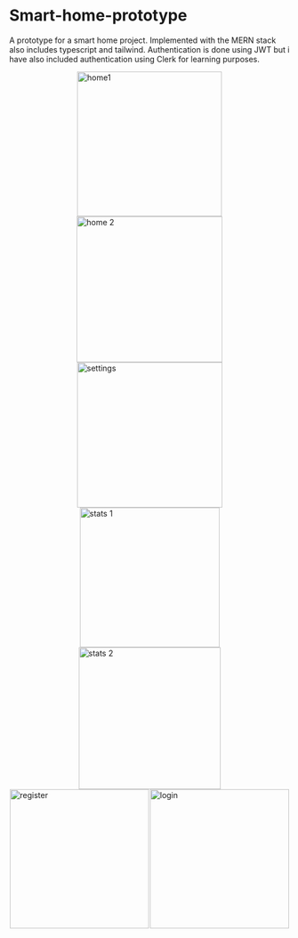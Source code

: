 # Smart-home-prototype
A prototype for a smart home project. Implemented with the MERN stack also includes typescript and tailwind. Authentication is done using JWT but i have also included authentication using Clerk for learning purposes.
<div style="display: flex; flex-wrap: wrap; justify-content: space-around; align-items: flex-start;">
  <img width="260" alt="home1" src="https://github.com/aaqilruzzan/Smart-home-prototype/assets/145353456/8eedf30f-423c-4dcd-b258-6ac2ecb74ef0">
  <img width="262" alt="home 2" src="https://github.com/aaqilruzzan/Smart-home-prototype/assets/145353456/0b3c27c9-9141-447a-9362-270f6b7d7db9">
  <img width="261" alt="settings" src="https://github.com/aaqilruzzan/Smart-home-prototype/assets/145353456/7545a8b0-1f5d-4b3e-8cac-c6fe819b7bcc">
  <img width="251" alt="stats 1" src="https://github.com/aaqilruzzan/Smart-home-prototype/assets/145353456/d642cb0b-6832-43d0-b361-18d0de18e8c4">
  <img width="255" alt="stats 2" src="https://github.com/aaqilruzzan/Smart-home-prototype/assets/145353456/48abd6c6-a226-41d8-9d19-019ebb4e1ce2">
  <img width="250" alt="register" src="https://github.com/aaqilruzzan/Smart-home-prototype/assets/145353456/398005a0-d570-4261-8ebc-6a3f9adedef6">
<img width="250" alt="login" src="https://github.com/aaqilruzzan/Smart-home-prototype/assets/145353456/b4a5e3ac-6b0d-46df-aaee-fd7b10a89fc1">

</div>




